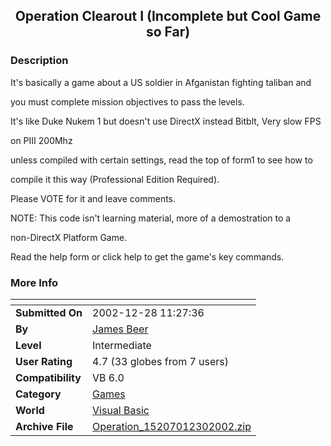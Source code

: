 ﻿<div align="center">

## Operation Clearout I \(Incomplete but Cool Game so Far\)


</div>

### Description

It's basically a game about a US soldier in Afganistan fighting taliban and

you must complete mission objectives to pass the levels.

It's like Duke Nukem 1 but doesn't use DirectX instead Bitblt, Very slow FPS

on PIII 200Mhz

unless compiled with certain settings, read the top of form1 to see how to

compile it this way (Professional Edition Required).

Please VOTE for it and leave comments.

NOTE: This code isn't learning material, more of a demostration to a

non-DirectX Platform Game.

Read the help form or click help to get the game's key commands.
 
### More Info
 


<span>             |<span>
---                |---
**Submitted On**   |2002-12-28 11:27:36
**By**             |[James Beer](https://github.com/Planet-Source-Code/PSCIndex/blob/master/ByAuthor/james-beer.md)
**Level**          |Intermediate
**User Rating**    |4.7 (33 globes from 7 users)
**Compatibility**  |VB 6\.0
**Category**       |[Games](https://github.com/Planet-Source-Code/PSCIndex/blob/master/ByCategory/games__1-38.md)
**World**          |[Visual Basic](https://github.com/Planet-Source-Code/PSCIndex/blob/master/ByWorld/visual-basic.md)
**Archive File**   |[Operation\_15207012302002\.zip](https://github.com/Planet-Source-Code/james-beer-operation-clearout-i-incomplete-but-cool-game-so-far__1-42009/archive/master.zip)









